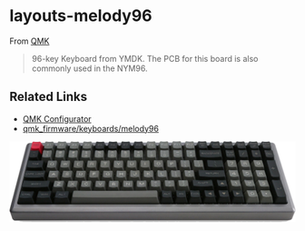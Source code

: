 # layouts-melody96

From [QMK](https://github.com/qmk/qmk_firmware/tree/master/keyboards/melody96)
> 96-key Keyboard from YMDK. The PCB for this board is also commonly used in the NYM96.

## Related Links

* [QMK Configurator](https://config.qmk.fm/#/melody96/LAYOUT)
* [qmk_firmware/keyboards/melody96](https://github.com/qmk/qmk_firmware/tree/master/keyboards/melody96)


![nym96-massdrop](nym96.png)
